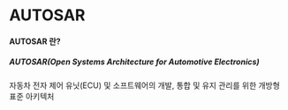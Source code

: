 # AUTOSAR

#### AUTOSAR 란?
##### AUTOSAR(Open Systems Architecture for Automotive Electronics)

자동차 전자 제어 유닛(ECU) 및 소프트웨어의 개발, 통합 및 유지 관리를 위한 개방형 표준 아키텍처
